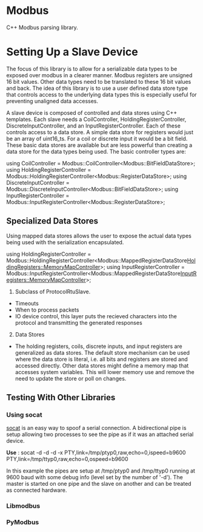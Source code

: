 # Modbus
C++ Modbus parsing library.

# Setting Up a Slave Device
The focus of this library is to allow for a serializable data types to be exposed over
modbus in a clearer manner. Modbus registers are unsigned 16 bit values. Other data types
need to be translated to these 16 bit values and back. The idea of this library is to use
a user defined data store type that controls access to the underlying data types this is especially
useful for preventing unaligned data accesses.

A slave device is composed of controlled and data stores using C++ templates.
Each slave needs a CoilController, HoldingRegisterController, DiscreteInputController, and an InputRegisterController.
Each of these controls access to a data store.
A simple data store for registers would just be an array of uint16_ts. For a coil or discrete input it would be a bit field.
These basic data stores are available but are less powerful than creating a data store for the data types being used.
The basic controller types are:

  using CoilController =
      Modbus::CoilController<Modbus::BitFieldDataStore<kCoilCount>>;
  using HoldingRegisterController =
    Modbus::HoldingRegisterController<Modbus::RegisterDataStore<kHoldingRegisterCount>>;
  using DiscreteInputController =
      Modbus::DiscreteInputController<Modbus::BitFieldDataStore<kDiscreteInputCount>>;
  using InputRegisterController =
      Modbus::InputRegisterController<Modbus::RegisterDataStore<kInputRegisterCount>>;

## Specialized Data Stores
Using mapped data stores allows the user to expose the actual data types being used with
the serialization encapsulated.

using HoldingRegisterController =
    Modbus::HoldingRegisterController<Modbus::MappedRegisterDataStore<HoldingRegisters::MemoryMapController>>;
using InputRegisterController =
    Modbus::InputRegisterController<Modbus::MappedRegisterDataStore<InputRegisters::MemoryMapController>>;



1. Subclass of ProtocolRtuSlave.
  - Timeouts
  - When to process packets
  - IO device control, this layer puts the recieved characters 
    into the protocol and transmitting the generated responses
2. Data Stores
  - The holding registers, coils, discrete inputs, and input registers are 
  generalized as data stores. The default store mechanism can be used where 
  the data store is literal, i.e. all bits and registers are stored
  and accessed directly. Other data stores might define a memory map
  that accesses system variables. This will lower memory use and remove the
  need to update the store or poll on changes.

## Testing With Other Libraries
### Using socat
[socat][1] is an easy way to spoof a serial
connection. A bidirectional pipe is setup allowing two processes
to see the pipe as if it was an attached serial device.

**Use** : 
socat -d -d -d -x PTY,link=/tmp/ptyp0,raw,echo=0,ispeed=b9600 PTY,link=/tmp/ttyp0,raw,echo=0,ospeed=b9600

In this example the pipes are setup at /tmp/ptyp0 and /tmp/ttyp0 running at 9600 baud with some debug info (level set by the number of '-d').
The master is started on one pipe and the slave on another and can be treated as connected hardware.

### Libmodbus

### PyModbus

[1]: http://www.dest-unreach.org/socat/
[2]: https://libmodbus.org/
[3]: https://github.com/Jacajack/liblightmodbus
[4]: https://github.com/riptideio/pymodbus
